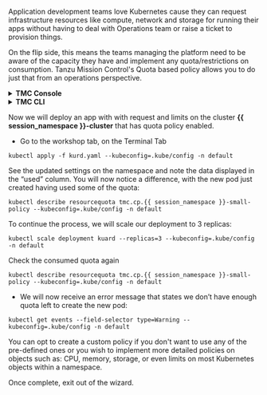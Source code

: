 Application development teams love Kubernetes cause they can request infrastructure resources like compute, network and storage for running their apps without having to deal with Operations team or raise a ticket to provision things. 

On the flip side, this means the teams managing the platform need to be aware of the capacity they have and implement any quota/restrictions on consumption. Tanzu Mission Control's Quota based policy allows you to do just that from an operations perspective.

<details>
<summary><b>TMC Console</b></summary>
<p>

* Go to the tab with Tanzu Mission Control, click on Policies then Assignments
* Click on the tab **Quota**, select CLUSTERS then click on Cluster Group >  **tko-day1-ops** > **{{ session_namespace }}-cluster**
* Click on CREATE QUOTA POLICY
* Select the **Quota policy** *Small*

---
**Note:** 

Notice it has been assigned an quota to requests of 0.5 vCPU / 512 MB memory and limit of 1 vCPU / 2 GB of memory per workload.

---

* Provide a policy name `small-qp-ui`{{copy}}

</p>
</details>

<details>
<summary><b>TMC CLI</b></summary>
<p>

```editor:open-file
file: ~/small-quota-policy.yaml
```

```editor:select-matching-text
file: ~/small-quota-policy.yaml
text: "clusterName: (.*)"
isRegex: true
group: 1
```

```editor:replace-text-selection
file: ~/small-quota-policy.yaml
text: "{{ session_namespace }}-cluster"
```

* Create a policy 

    ```execute-1
    tmc cluster namespace-quota-policy create -f small-quota-policy.yaml 
    ```
* Confirm that the policy has been created and synced to the {{ session_namespace }}-cluster   

    ```execute-1
    tmc cluster namespace-quota-policy get small-qp-cli --cluster-name {{ session_namespace }}-cluster 
    ```

    ```execute-1
    kubectl describe resourcequota tmc.cp.{{ session_namespace }}-small-cli --kubeconfig=.kube/config -n default
    ```
</p>
</details>

<p>

</p>

Now we will deploy an app with with request and limits on the cluster **{{ session_namespace }}-cluster** that has quota policy enabled.

* Go to the workshop tab, on the Terminal Tab

```execute-1
kubectl apply -f kurd.yaml --kubeconfig=.kube/config -n default
```
See the updated settings on the namespace and note the data displayed in the “used” column. You will now notice a difference, with the new pod just created having used some of the quota:

```execute-2
kubectl describe resourcequota tmc.cp.{{ session_namespace }}-small-policy --kubeconfig=.kube/config -n default
```
To continue the process, we will scale our deployment to 3 replicas:

```execute-1
kubectl scale deployment kuard --replicas=3 --kubeconfig=.kube/config -n default
```

Check the consumed quota again
```execute-2
kubectl describe resourcequota tmc.cp.{{ session_namespace }}-small-policy --kubeconfig=.kube/config -n default
```
* We will now receive an error message that states we don’t have enough quota left to create the new pod:

```execute-1
kubectl get events --field-selector type=Warning --kubeconfig=.kube/config -n default
```
You can opt to create a custom policy if you don't want to use any of the pre-defined ones or you wish to implement more detailed policies on objects such as: CPU, memory, storage, or even limits on most Kubernetes objects within a namespace.

Once complete, exit out of the wizard.